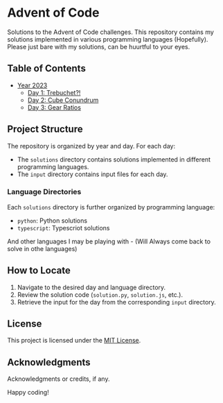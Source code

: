 # Advent of Code

Solutions to the Advent of Code challenges. This repository contains my solutions implemented in various programming languages (Hopefully). Please just bare with my solutions, can be huurtful to your eyes.

## Table of Contents

- [Year 2023](./2023)
  - [Day 1: Trebuchet?!](./2023/day_01)
  - [Day 2: Cube Conundrum](./2023/day_02)
  - [Day 3: Gear Ratios](./2023/day_03)

## Project Structure

The repository is organized by year and day. For each day:
- The `solutions` directory contains solutions implemented in different programming languages.
- The `input` directory contains input files for each day.

### Language Directories

Each `solutions` directory is further organized by programming language:
- `python`: Python solutions
- `typescript`: Typescriot solutions

And other languages I may be playing with - (Will Always come back to solve in othe languages)

## How to Locate

1. Navigate to the desired day and language directory.
2. Review the solution code (`solution.py`, `solution.js`, etc.).
3. Retrieve the input for the day from the corresponding `input` directory.


## License

This project is licensed under the [MIT License](LICENSE).

## Acknowledgments

Acknowledgments or credits, if any.

Happy coding!
